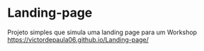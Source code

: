 # Landing-page
Projeto simples que simula uma landing page para um Workshop
https://victordepaula06.github.io/Landing-page/
